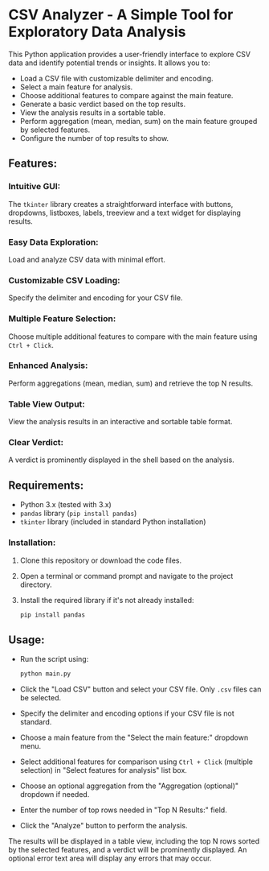 # CSV Analyzer - A Simple Tool for Exploratory Data Analysis

This Python application provides a user-friendly interface to explore CSV data and identify potential trends or insights. It allows you to:

*   Load a CSV file with customizable delimiter and encoding.
*   Select a main feature for analysis.
*   Choose additional features to compare against the main feature.
*   Generate a basic verdict based on the top results.
*   View the analysis results in a sortable table.
*  Perform aggregation (mean, median, sum) on the main feature grouped by selected features.
* Configure the number of top results to show.

## Features:

### Intuitive GUI:
The `tkinter` library creates a straightforward interface with buttons, dropdowns, listboxes, labels, treeview and a text widget for displaying results.

### Easy Data Exploration:
Load and analyze CSV data with minimal effort.

### Customizable CSV Loading:
Specify the delimiter and encoding for your CSV file.

### Multiple Feature Selection:
Choose multiple additional features to compare with the main feature using `Ctrl + Click`.

### Enhanced Analysis:
Perform aggregations (mean, median, sum) and retrieve the top N results.

### Table View Output:
View the analysis results in an interactive and sortable table format.

### Clear Verdict:
A verdict is prominently displayed in the shell based on the analysis.

## Requirements:

*   Python 3.x (tested with 3.x)
*   `pandas` library (`pip install pandas`)
*   `tkinter` library (included in standard Python installation)

### Installation:

1.  Clone this repository or download the code files.
2.  Open a terminal or command prompt and navigate to the project directory.
3.  Install the required library if it's not already installed:

    ```bash
    pip install pandas
    ```

## Usage:

*   Run the script using:

    ```bash
    python main.py
    ```

*   Click the "Load CSV" button and select your CSV file. Only `.csv` files can be selected.
*   Specify the delimiter and encoding options if your CSV file is not standard.
*   Choose a main feature from the "Select the main feature:" dropdown menu.
*   Select additional features for comparison using `Ctrl + Click` (multiple selection) in "Select features for analysis" list box.
*   Choose an optional aggregation from the "Aggregation (optional)" dropdown if needed.
*  Enter the number of top rows needed in "Top N Results:" field.
*   Click the "Analyze" button to perform the analysis.

The results will be displayed in a table view, including the top N rows sorted by the selected features, and a verdict will be prominently displayed. An optional error text area will display any errors that may occur.

